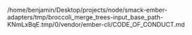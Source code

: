 /home/benjamin/Desktop/projects/node/smack-ember-adapters/tmp/broccoli_merge_trees-input_base_path-KNmLxBqE.tmp/0/vendor/ember-cli/CODE_OF_CONDUCT.md